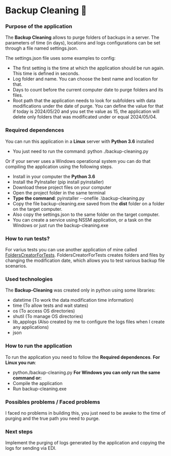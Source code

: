 # Backup Cleaning 🧹
### Purpose of the application
The **Backup Cleaning** allows to purge folders of backups in a server. The parameters of time (in days), locations and logs configurations can be set through a file named settings.json.

The settings.json file uses some examples to config:
- The first setting is the time at which the application should be run again. This time is defined in seconds.
- Log folder and name. You can choose the best name and location for that.
- Days to count before the current computer date to purge folders and its files.
- Root path that the application needs to look for subfolders with data modifications under the date of purge. You can define the value for that if today is 2024/05/20 and you set the value as 15, the application will delete only folders that was modificated under or equal 2024/05/04.

### Required dependences
You can run this application in a **Linux** server with **Python 3.6** installed
- You just need to run the command: python ./backup-cleaning.py

Or if your server uses a Windows operational system you can do that compiling the application using the following steps.
- Install in your computer the **Python 3.6**
- Install the PyInstaller (pip install pyinstaller)
- Download these project files on your computer
- Open the project folder in the same terminal
- **Type the command**: pyinstaller --onefile .\backup-cleaning.py
- Copy the file backup-cleaning.exe saved from the **dist** folder on a folder on the target computer.
- Also copy the settings.json to the same folder on the target computer.
- You can create a service using NSSM application, or a task on the Windows or just run the backup-cleaning.exe

### How to run tests?
For varius tests you can use another application of mine called [FoldersCreatorForTests](https://github.com/EssiasSouza/FoldersCreatorForTests").
FoldersCreatorForTests creates folders and files by changing the modification date, which allows you to test various backup file scenarios.

### Used technologies
The **Backup-Cleaning** was created only in python using some libraries:
- datetime (To work the data modification time information)
- time (To allow tests and wait states)
- os (To access OS directories)
- shutil (To manage OS directories)
- lib_applogs (Also created by me to configure the logs files when I create any applications)
- json

### How to run the application
To run the application you need to follow the **Required dependences**.
**For Linux you run**:
- python./backup-cleaning.py
**For Windows you can only run the same command or:**
- Compile the application
- Run backup-cleaning.exe

### Possibles problems / Faced problems
I faced no problems in building this, you just need to be awake to the time of purging and the true path you need to purge.

### Next steps
Implement the purging of logs generated by the application and copying the logs for sending via EDI.
